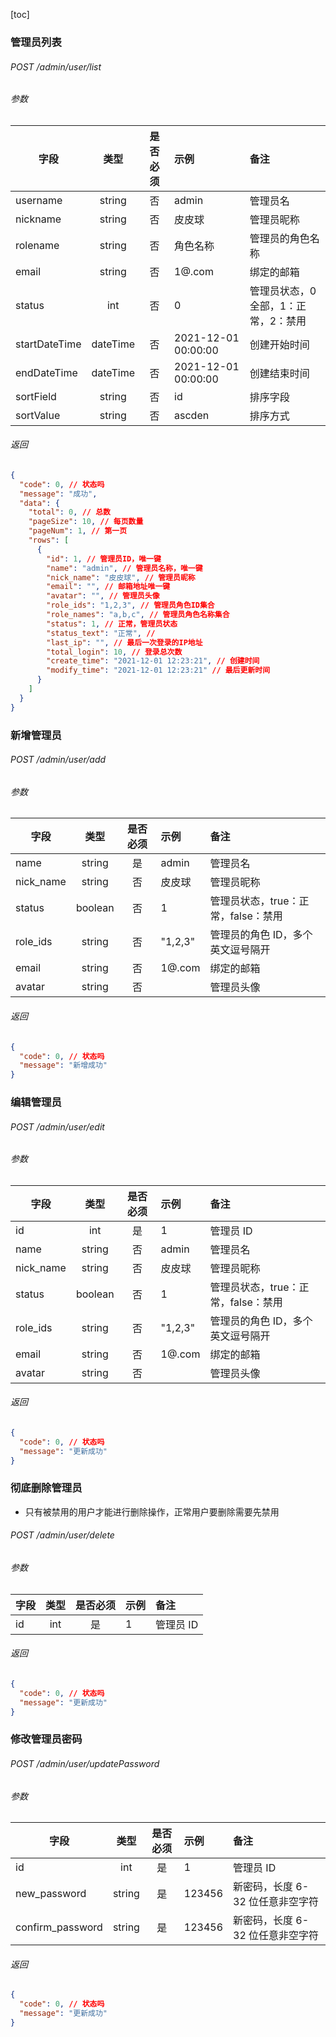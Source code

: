 [toc]

### 管理员列表

###### POST /admin/user/list

###### 参数

| 字段          |   类型   | 是否必须 | 示例                | 备注                                 |
| ------------- | :------: | :------: | :------------------ | :----------------------------------- |
| username      |  string  |    否    | admin               | 管理员名                             |
| nickname      |  string  |    否    | 皮皮球              | 管理员昵称                           |
| rolename      |  string  |    否    | 角色名称            | 管理员的角色名称                     |
| email         |  string  |    否    | 1@.com              | 绑定的邮箱                           |
| status        |   int    |    否    | 0                   | 管理员状态，0 全部，1：正常，2：禁用 |
| startDateTime | dateTime |    否    | 2021-12-01 00:00:00 | 创建开始时间                         |
| endDateTime   | dateTime |    否    | 2021-12-01 00:00:00 | 创建结束时间                         |
| sortField     |  string  |    否    | id                  | 排序字段                             |
| sortValue     |  string  |    否    | ascden              | 排序方式                             |

###### 返回

```json
{
  "code": 0, // 状态吗
  "message": "成功",
  "data": {
    "total": 0, // 总数
    "pageSize": 10, // 每页数量
    "pageNum": 1, // 第一页
    "rows": [
      {
        "id": 1, // 管理员ID，唯一键
        "name": "admin", // 管理员名称，唯一键
        "nick_name": "皮皮球", // 管理员昵称
        "email": "", // 邮箱地址唯一键
        "avatar": "", // 管理员头像
        "role_ids": "1,2,3", // 管理员角色ID集合
        "role_names": "a,b,c", // 管理员角色名称集合
        "status": 1, // 正常，管理员状态
        "status_text": "正常", //
        "last_ip": "", // 最后一次登录的IP地址
        "total_login": 10, // 登录总次数
        "create_time": "2021-12-01 12:23:21", // 创建时间
        "modify_time": "2021-12-01 12:23:21" // 最后更新时间
      }
    ]
  }
}
```

### 新增管理员

###### POST /admin/user/add

###### 参数

| 字段      |  类型   | 是否必须 | 示例    | 备注                                |
| --------- | :-----: | :------: | :------ | :---------------------------------- |
| name      | string  |    是    | admin   | 管理员名                            |
| nick_name | string  |    否    | 皮皮球  | 管理员昵称                          |
| status    | boolean |    否    | 1       | 管理员状态，true：正常，false：禁用 |
| role_ids  | string  |    否    | "1,2,3" | 管理员的角色 ID，多个英文逗号隔开   |
| email     | string  |    否    | 1@.com  | 绑定的邮箱                          |
| avatar    | string  |    否    |         | 管理员头像                          |

###### 返回

```json
{
  "code": 0, // 状态吗
  "message": "新增成功"
}
```

### 编辑管理员

###### POST /admin/user/edit

###### 参数

| 字段      |  类型   | 是否必须 | 示例    | 备注                                |
| --------- | :-----: | :------: | :------ | :---------------------------------- |
| id        |   int   |    是    | 1       | 管理员 ID                           |
| name      | string  |    否    | admin   | 管理员名                            |
| nick_name | string  |    否    | 皮皮球  | 管理员昵称                          |
| status    | boolean |    否    | 1       | 管理员状态，true：正常，false：禁用 |
| role_ids  | string  |    否    | "1,2,3" | 管理员的角色 ID，多个英文逗号隔开   |
| email     | string  |    否    | 1@.com  | 绑定的邮箱                          |
| avatar    | string  |    否    |         | 管理员头像                          |

###### 返回

```json
{
  "code": 0, // 状态吗
  "message": "更新成功"
}
```

### 彻底删除管理员

- 只有被禁用的用户才能进行删除操作，正常用户要删除需要先禁用

###### POST /admin/user/delete

###### 参数

| 字段 | 类型 | 是否必须 | 示例 | 备注      |
| ---- | :--: | :------: | :--- | :-------- |
| id   | int  |    是    | 1    | 管理员 ID |

###### 返回

```json
{
  "code": 0, // 状态吗
  "message": "更新成功"
}
```

### 修改管理员密码

###### POST /admin/user/updatePassword

###### 参数

| 字段             |  类型  | 是否必须 | 示例   | 备注                             |
| ---------------- | :----: | :------: | :----- | :------------------------------- |
| id               |  int   |    是    | 1      | 管理员 ID                        |
| new_password     | string |    是    | 123456 | 新密码，长度 6-32 位任意非空字符 |
| confirm_password | string |    是    | 123456 | 新密码，长度 6-32 位任意非空字符 |

###### 返回

```json
{
  "code": 0, // 状态吗
  "message": "更新成功"
}
```

